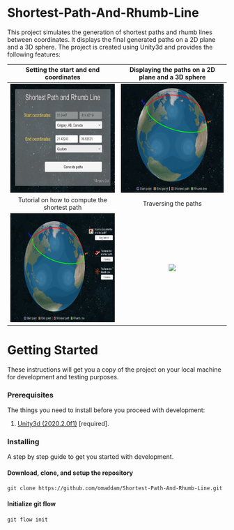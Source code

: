 # Shortest-Path-And-Rhumb-Line
This project simulates the generation of shortest paths and rhumb lines between coordinates. It displays the final generated paths on a 2D plane and a 3D sphere. The project is created using Unity3d and provides the following features:

| Setting the start and end coordinates | Displaying the paths on a 2D plane and a 3D sphere | 
| :-----: | :-------: |
| <img src="docs/SettingCoordinates.png" height="250" /> | <img src="docs/DisplayingPaths.gif" height="250" /> |
| Tutorial on how to compute the shortest path | Traversing the paths |
| <img src="docs/ShortestPathTutorial.gif" height="250" /> | <img src="docs/TraversingPaths.gif" height="250" /> |

# Getting Started

These instructions will get you a copy of the project on your local machine for development and testing purposes.

### Prerequisites

The things you need to install before you proceed with development:

1) [Unity3d (2020.2.0f1)](https://unity3d.com/get-unity/download/archive) [required].

### Installing

A step by step guide to get you started with development.

#### Download, clone, and setup the repository

```git
git clone https://github.com/omaddam/Shortest-Path-And-Rhumb-Line.git
```

#### Initialize git flow

```git
git flow init
```
